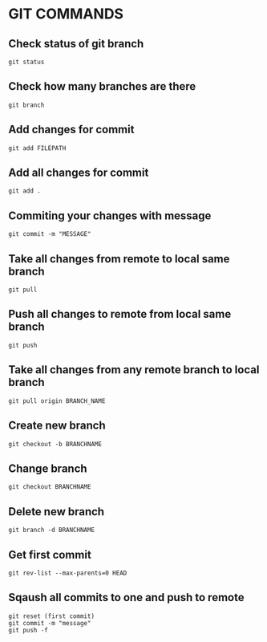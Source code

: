 # GIT COMMANDS

## Check status of git branch
```
git status
```

## Check how many branches are there
```
git branch
```

## Add changes for commit
```
git add FILEPATH
```

## Add all changes for commit
```
git add .
```

## Commiting your changes with message
```
git commit -m "MESSAGE"
```

## Take all changes from remote to local same branch
```
git pull
```

## Push all changes to remote from local same branch
```
git push
```

## Take all changes from any remote branch to local branch
```
git pull origin BRANCH_NAME
```

## Create new branch
```
git checkout -b BRANCHNAME
```

## Change branch
```
git checkout BRANCHNAME
```

## Delete new branch
```
git branch -d BRANCHNAME
```

## Get first commit
```
git rev-list --max-parents=0 HEAD
```

## Sqaush all commits to one and push to remote
```
git reset (first commit)
git commit -m "message"
git push -f
```
